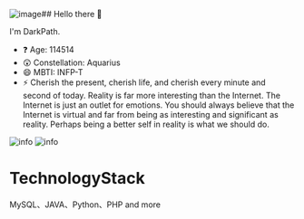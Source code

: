 ![image](https://github.com/user-attachments/assets/ec4f502e-8484-4cbe-b2e2-dd20759c134d)## Hello there 👋

I'm DarkPath.

- ❓ Age: 114514
- 😲 Constellation: Aquarius
- 😄 MBTI: INFP-T
- ⚡ Cherish the present, cherish life, and cherish every minute and second of today. Reality is far more interesting than the Internet. The Internet is just an outlet for emotions. You should always believe that the Internet is virtual and far from being as interesting and significant as reality. Perhaps being a better self in reality is what we should do.

![info](https://github-readme-stats.vercel.app/api?username=darkpath2011&show_icons=true&count_private=true&include_all_commits=true&show=reviews%2Cdiscussions_answered&role=OWNER%2CORGANIZATION_MEMBER%2CCOLLABORATOR&theme=default_repocard)
![info](https://github-readme-stats.vercel.app/api/top-langs/?username=darkpath2011&layout=compact)

# TechnologyStack
MySQL、JAVA、Python、PHP and more
